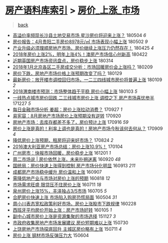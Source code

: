 [房产语料库索引](../../README.md)  > [房价_上涨_市场](房价_上涨_市场.md)
====
> [back](../README.md)

- [高溢价率频现长沙县土地交易市场 星沙房价将迎来上涨？](http://jkwz.applinzi.com/ittc/7099356042368648209.html#%E9%AB%98%E6%BA%A2%E4%BB%B7%E7%8E%87%E9%A2%91%E7%8E%B0%E9%95%BF%E6%B2%99%E5%8E%BF%E5%9C%9F%E5%9C%B0%E4%BA%A4%E6%98%93%E5%B8%82%E5%9C%BA+%E6%98%9F%E6%B2%99%E6%88%BF%E4%BB%B7%E5%B0%86%E8%BF%8E%E6%9D%A5%E4%B8%8A%E6%B6%A8%EF%BC%9F) 180504 *6* 
- [房价报告：4月贵阳二手房价8978元/㎡ 市场表现小幅上涨](http://jkwz.applinzi.com/ittc/7098573548220318730.html#%E6%88%BF%E4%BB%B7%E6%8A%A5%E5%91%8A%EF%BC%9A4%E6%9C%88%E8%B4%B5%E9%98%B3%E4%BA%8C%E6%89%8B%E6%88%BF%E4%BB%B78978%E5%85%83%2F%E3%8E%A1+%E5%B8%82%E5%9C%BA%E8%A1%A8%E7%8E%B0%E5%B0%8F%E5%B9%85%E4%B8%8A%E6%B6%A8) 180502 *9* 
- [产业升级必须理顺房地产市场，房价继续上涨压力仍然存在！](http://jkwz.applinzi.com/ittc/7095853879583573009.html#%E4%BA%A7%E4%B8%9A%E5%8D%87%E7%BA%A7%E5%BF%85%E9%A1%BB%E7%90%86%E9%A1%BA%E6%88%BF%E5%9C%B0%E4%BA%A7%E5%B8%82%E5%9C%BA%EF%BC%8C%E6%88%BF%E4%BB%B7%E7%BB%A7%E7%BB%AD%E4%B8%8A%E6%B6%A8%E5%8E%8B%E5%8A%9B%E4%BB%8D%E7%84%B6%E5%AD%98%E5%9C%A8%EF%BC%81) 180425 *4* 
- [2018年房价上涨2%，明年上涨4%！澳房产市场信心创新高](http://jkwz.applinzi.com/ittc/7094789841894245392.html#2018%E5%B9%B4%E6%88%BF%E4%BB%B7%E4%B8%8A%E6%B6%A82%25%EF%BC%8C%E6%98%8E%E5%B9%B4%E4%B8%8A%E6%B6%A84%25%EF%BC%81%E6%BE%B3%E6%88%BF%E4%BA%A7%E5%B8%82%E5%9C%BA%E4%BF%A1%E5%BF%83%E5%88%9B%E6%96%B0%E9%AB%98) 180422  
- [近期英国房产市场资讯盘点，房价稳步上涨](http://jkwz.applinzi.com/ittc/7080377962597975046.html#%E8%BF%91%E6%9C%9F%E8%8B%B1%E5%9B%BD%E6%88%BF%E4%BA%A7%E5%B8%82%E5%9C%BA%E8%B5%84%E8%AE%AF%E7%9B%98%E7%82%B9%EF%BC%8C%E6%88%BF%E4%BB%B7%E7%A8%B3%E6%AD%A5%E4%B8%8A%E6%B6%A8) 180314  
- [2018年1月北京各区二手房成交分析：市场回暖房价会上涨吗？](http://jkwz.applinzi.com/ittc/7068030166633022475.html#2018%E5%B9%B41%E6%9C%88%E5%8C%97%E4%BA%AC%E5%90%84%E5%8C%BA%E4%BA%8C%E6%89%8B%E6%88%BF%E6%88%90%E4%BA%A4%E5%88%86%E6%9E%90%EF%BC%9A%E5%B8%82%E5%9C%BA%E5%9B%9E%E6%9A%96%E6%88%BF%E4%BB%B7%E4%BC%9A%E4%B8%8A%E6%B6%A8%E5%90%97%EF%BC%9F) 180209  
- [房价下跌，房地产市场价格上涨预期改变了吗？](http://jkwz.applinzi.com/ittc/7063958024744338439.html#%E6%88%BF%E4%BB%B7%E4%B8%8B%E8%B7%8C%EF%BC%8C%E6%88%BF%E5%9C%B0%E4%BA%A7%E5%B8%82%E5%9C%BA%E4%BB%B7%E6%A0%BC%E4%B8%8A%E6%B6%A8%E9%A2%84%E6%9C%9F%E6%94%B9%E5%8F%98%E4%BA%86%E5%90%97%EF%BC%9F) 180129  
- [最新房价：放开楼市调控回归市场，一二三四线城市房价将普遍上涨](http://jkwz.applinzi.com/ittc/7056493636554851338.html#%E6%9C%80%E6%96%B0%E6%88%BF%E4%BB%B7%EF%BC%9A%E6%94%BE%E5%BC%80%E6%A5%BC%E5%B8%82%E8%B0%83%E6%8E%A7%E5%9B%9E%E5%BD%92%E5%B8%82%E5%9C%BA%EF%BC%8C%E4%B8%80%E4%BA%8C%E4%B8%89%E5%9B%9B%E7%BA%BF%E5%9F%8E%E5%B8%82%E6%88%BF%E4%BB%B7%E5%B0%86%E6%99%AE%E9%81%8D%E4%B8%8A%E6%B6%A8) 180109 *2* 
- [2018渭南楼市预测：市场整体趋于平稳 房价小幅上涨](http://jkwz.applinzi.com/ittc/7054314207393088518.html#2018%E6%B8%AD%E5%8D%97%E6%A5%BC%E5%B8%82%E9%A2%84%E6%B5%8B%EF%BC%9A%E5%B8%82%E5%9C%BA%E6%95%B4%E4%BD%93%E8%B6%8B%E4%BA%8E%E5%B9%B3%E7%A8%B3+%E6%88%BF%E4%BB%B7%E5%B0%8F%E5%B9%85%E4%B8%8A%E6%B6%A8) 180103 *5* 
- [一线热点城市房价回跌 二三线城市房价上涨 调控之下 房产市场喜忧参半](http://jkwz.applinzi.com/ittc/7051569790861181969.html#%E4%B8%80%E7%BA%BF%E7%83%AD%E7%82%B9%E5%9F%8E%E5%B8%82%E6%88%BF%E4%BB%B7%E5%9B%9E%E8%B7%8C+%E4%BA%8C%E4%B8%89%E7%BA%BF%E5%9F%8E%E5%B8%82%E6%88%BF%E4%BB%B7%E4%B8%8A%E6%B6%A8+%E8%B0%83%E6%8E%A7%E4%B9%8B%E4%B8%8B+%E6%88%BF%E4%BA%A7%E5%B8%82%E5%9C%BA%E5%96%9C%E5%BF%A7%E5%8F%82%E5%8D%8A) 171227 *5* 
- [每日金融市场分析 姜超：房价上涨拉动消费？](http://jkwz.applinzi.com/ittc/7018022444500255760.html#%E6%AF%8F%E6%97%A5%E9%87%91%E8%9E%8D%E5%B8%82%E5%9C%BA%E5%88%86%E6%9E%90+%E5%A7%9C%E8%B6%85%EF%BC%9A%E6%88%BF%E4%BB%B7%E4%B8%8A%E6%B6%A8%E6%8B%89%E5%8A%A8%E6%B6%88%E8%B4%B9%EF%BC%9F) 170927 *1* 
- [易宪容：8月房地产市场房价上涨预期没有逆转](http://jkwz.applinzi.com/ittc/7015396015845409809.html#%E6%98%93%E5%AE%AA%E5%AE%B9%EF%BC%9A8%E6%9C%88%E6%88%BF%E5%9C%B0%E4%BA%A7%E5%B8%82%E5%9C%BA%E6%88%BF%E4%BB%B7%E4%B8%8A%E6%B6%A8%E9%A2%84%E6%9C%9F%E6%B2%A1%E6%9C%89%E9%80%86%E8%BD%AC) 170920  
- [房地产市场：去库存都差不多了，房价预计上涨](http://jkwz.applinzi.com/ittc/7013587983687746577.html#%E6%88%BF%E5%9C%B0%E4%BA%A7%E5%B8%82%E5%9C%BA%EF%BC%9A%E5%8E%BB%E5%BA%93%E5%AD%98%E9%83%BD%E5%B7%AE%E4%B8%8D%E5%A4%9A%E4%BA%86%EF%BC%8C%E6%88%BF%E4%BB%B7%E9%A2%84%E8%AE%A1%E4%B8%8A%E6%B6%A8) 170916 *59* 
- [房价上涨是真的！利率上调也是真的！房地产市场今秋该何去何从？](http://jkwz.applinzi.com/ittc/7011225505360266000.html#%E6%88%BF%E4%BB%B7%E4%B8%8A%E6%B6%A8%E6%98%AF%E7%9C%9F%E7%9A%84%EF%BC%81%E5%88%A9%E7%8E%87%E4%B8%8A%E8%B0%83%E4%B9%9F%E6%98%AF%E7%9C%9F%E7%9A%84%EF%BC%81%E6%88%BF%E5%9C%B0%E4%BA%A7%E5%B8%82%E5%9C%BA%E4%BB%8A%E7%A7%8B%E8%AF%A5%E4%BD%95%E5%8E%BB%E4%BD%95%E4%BB%8E%EF%BC%9F) 170909 *4* 
- [降低房价上涨预期，租房将迎来好市场？](http://jkwz.applinzi.com/ittc/7005325105847338000.html#%E9%99%8D%E4%BD%8E%E6%88%BF%E4%BB%B7%E4%B8%8A%E6%B6%A8%E9%A2%84%E6%9C%9F%EF%BC%8C%E7%A7%9F%E6%88%BF%E5%B0%86%E8%BF%8E%E6%9D%A5%E5%A5%BD%E5%B8%82%E5%9C%BA%EF%BC%9F) 170824 *2* 
- [2016澳大利亚房产市场总结：房价上涨10.9%！](http://jkwz.applinzi.com/ittc/6919333865000010757.html#2016%E6%BE%B3%E5%A4%A7%E5%88%A9%E4%BA%9A%E6%88%BF%E4%BA%A7%E5%B8%82%E5%9C%BA%E6%80%BB%E7%BB%93%EF%BC%9A%E6%88%BF%E4%BB%B7%E4%B8%8A%E6%B6%A810.9%25%EF%BC%81) 170104  
- [广州房市：快报市场回暖，房价稳步上涨](http://jkwz.applinzi.com/ittc/6906711604191560709.html#%E5%B9%BF%E5%B7%9E%E6%88%BF%E5%B8%82%EF%BC%9A%E5%BF%AB%E6%8A%A5%E5%B8%82%E5%9C%BA%E5%9B%9E%E6%9A%96%EF%BC%8C%E6%88%BF%E4%BB%B7%E7%A8%B3%E6%AD%A5%E4%B8%8A%E6%B6%A8) 161201 *1* 
- [周二市场说 | 房价依然上涨，未来扑朔迷离](http://jkwz.applinzi.com/ittc/6879851425462486021.html#%E5%91%A8%E4%BA%8C%E5%B8%82%E5%9C%BA%E8%AF%B4+%7C+%E6%88%BF%E4%BB%B7%E4%BE%9D%E7%84%B6%E4%B8%8A%E6%B6%A8%EF%BC%8C%E6%9C%AA%E6%9D%A5%E6%89%91%E6%9C%94%E8%BF%B7%E7%A6%BB) 160920 *48* 
- [国统局：房价快速上涨得到控制 房产市场分化明显](http://jkwz.applinzi.com/ittc/6877312532271858692.html#%E5%9B%BD%E7%BB%9F%E5%B1%80%EF%BC%9A%E6%88%BF%E4%BB%B7%E5%BF%AB%E9%80%9F%E4%B8%8A%E6%B6%A8%E5%BE%97%E5%88%B0%E6%8E%A7%E5%88%B6+%E6%88%BF%E4%BA%A7%E5%B8%82%E5%9C%BA%E5%88%86%E5%8C%96%E6%98%8E%E6%98%BE) 160913 *211* 
- [成都房产市场稳中缓升  房价温和上涨](http://jkwz.applinzi.com/ittc/6875171073024328709.html#%E6%88%90%E9%83%BD%E6%88%BF%E4%BA%A7%E5%B8%82%E5%9C%BA%E7%A8%B3%E4%B8%AD%E7%BC%93%E5%8D%87++%E6%88%BF%E4%BB%B7%E6%B8%A9%E5%92%8C%E4%B8%8A%E6%B6%A8) 160907  
- [需降低地产业与市场对房价上涨的预期](http://jkwz.applinzi.com/ittc/6867592197356127236.html#%E9%9C%80%E9%99%8D%E4%BD%8E%E5%9C%B0%E4%BA%A7%E4%B8%9A%E4%B8%8E%E5%B8%82%E5%9C%BA%E5%AF%B9%E6%88%BF%E4%BB%B7%E4%B8%8A%E6%B6%A8%E7%9A%84%E9%A2%84%E6%9C%9F) 160818 *12* 
- [市场需求旺盛 限贷压不住房价上涨](http://jkwz.applinzi.com/ittc/6853641149306373125.html#%E5%B8%82%E5%9C%BA%E9%9C%80%E6%B1%82%E6%97%BA%E7%9B%9B+%E9%99%90%E8%B4%B7%E5%8E%8B%E4%B8%8D%E4%BD%8F%E6%88%BF%E4%BB%B7%E4%B8%8A%E6%B6%A8) 160711 *18* 
- [泉州房价上涨15%，丰泽独占3/5市场](http://jkwz.applinzi.com/ittc/6851337118244406276.html#%E6%B3%89%E5%B7%9E%E6%88%BF%E4%BB%B7%E4%B8%8A%E6%B6%A815%25%EF%BC%8C%E4%B8%B0%E6%B3%BD%E7%8B%AC%E5%8D%A03%2F5%E5%B8%82%E5%9C%BA) 160705 *5* 
- [合肥房价快速上涨 市场陷入购房恐慌局面](http://jkwz.applinzi.com/ittc/6828300861075620868.html#%E5%90%88%E8%82%A5%E6%88%BF%E4%BB%B7%E5%BF%AB%E9%80%9F%E4%B8%8A%E6%B6%A8+%E5%B8%82%E5%9C%BA%E9%99%B7%E5%85%A5%E8%B4%AD%E6%88%BF%E6%81%90%E6%85%8C%E5%B1%80%E9%9D%A2) 160504 *31* 
- [周小川表态宽松政策利好市场，房价上涨股市下跌规律](http://jkwz.applinzi.com/ittc/6803984674321859588.html#%E5%91%A8%E5%B0%8F%E5%B7%9D%E8%A1%A8%E6%80%81%E5%AE%BD%E6%9D%BE%E6%94%BF%E7%AD%96%E5%88%A9%E5%A5%BD%E5%B8%82%E5%9C%BA%EF%BC%8C%E6%88%BF%E4%BB%B7%E4%B8%8A%E6%B6%A8%E8%82%A1%E5%B8%82%E4%B8%8B%E8%B7%8C%E8%A7%84%E5%BE%8B) 160228  
- [西班牙平均房价开始上涨：房产市场好转](http://jkwz.applinzi.com/ittc/6783885868192498693.html#%E8%A5%BF%E7%8F%AD%E7%89%99%E5%B9%B3%E5%9D%87%E6%88%BF%E4%BB%B7%E5%BC%80%E5%A7%8B%E4%B8%8A%E6%B6%A8%EF%BC%9A%E6%88%BF%E4%BA%A7%E5%B8%82%E5%9C%BA%E5%A5%BD%E8%BD%AC) 160105 *1* 
- [副中心城市房价上涨是资源集聚的市场选择](http://jkwz.applinzi.com/ittc/6769250425475957764.html#%E5%89%AF%E4%B8%AD%E5%BF%83%E5%9F%8E%E5%B8%82%E6%88%BF%E4%BB%B7%E4%B8%8A%E6%B6%A8%E6%98%AF%E8%B5%84%E6%BA%90%E9%9B%86%E8%81%9A%E7%9A%84%E5%B8%82%E5%9C%BA%E9%80%89%E6%8B%A9) 151127 *3* 
- [市政府收集房地产市场发展建议 房价短期难以上涨](http://jkwz.applinzi.com/ittc/547650611436646480.html#%E5%B8%82%E6%94%BF%E5%BA%9C%E6%94%B6%E9%9B%86%E6%88%BF%E5%9C%B0%E4%BA%A7%E5%B8%82%E5%9C%BA%E5%8F%91%E5%B1%95%E5%BB%BA%E8%AE%AE+%E6%88%BF%E4%BB%B7%E7%9F%AD%E6%9C%9F%E9%9A%BE%E4%BB%A5%E4%B8%8A%E6%B6%A8) 150730  
- [上饶房地产市场探底回升 主城区房价略有上涨](http://jkwz.applinzi.com/ittc/547650615036741244.html#%E4%B8%8A%E9%A5%B6%E6%88%BF%E5%9C%B0%E4%BA%A7%E5%B8%82%E5%9C%BA%E6%8E%A2%E5%BA%95%E5%9B%9E%E5%8D%87+%E4%B8%BB%E5%9F%8E%E5%8C%BA%E6%88%BF%E4%BB%B7%E7%95%A5%E6%9C%89%E4%B8%8A%E6%B6%A8) 150711 *4* 
- [房价上涨 钢材市场反弹压力大](http://jkwz.applinzi.com/ittc/547650611414398667.html#%E6%88%BF%E4%BB%B7%E4%B8%8A%E6%B6%A8+%E9%92%A2%E6%9D%90%E5%B8%82%E5%9C%BA%E5%8F%8D%E5%BC%B9%E5%8E%8B%E5%8A%9B%E5%A4%A7) 150604  
